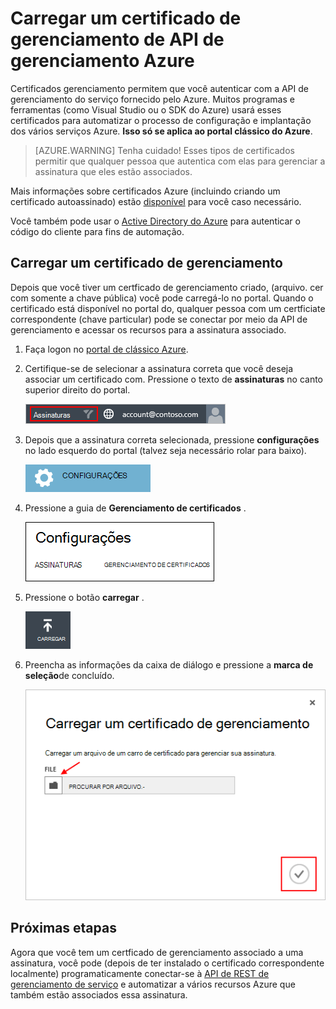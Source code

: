 <properties 
    pageTitle="Carregar um certificado de API de gerenciamento Azure | Microsoft Azure" 
    description="Saiba como carregar certficado de API de gerenciamento de athe para o Portal de clássico do Azure." 
    services="cloud-services" 
    documentationCenter=".net" 
    authors="Thraka" 
    manager="timlt" 
    editor=""/>

<tags 
    ms.service="na" 
    ms.workload="tbd" 
    ms.tgt_pltfrm="na" 
    ms.devlang="na" 
    ms.topic="article" 
    ms.date="04/18/2016"
    ms.author="adegeo"/>


# <a name="upload-an-azure-management-api-management-certificate"></a>Carregar um certificado de gerenciamento de API de gerenciamento Azure

Certificados gerenciamento permitem que você autenticar com a API de gerenciamento do serviço fornecido pelo Azure. Muitos programas e ferramentas (como Visual Studio ou o SDK do Azure) usará esses certificados para automatizar o processo de configuração e implantação dos vários serviços Azure. **Isso só se aplica ao portal clássico do Azure**. 

>[AZURE.WARNING] Tenha cuidado! Esses tipos de certificados permitir que qualquer pessoa que autentica com elas para gerenciar a assinatura que eles estão associados. 

Mais informações sobre certificados Azure (incluindo criando um certificado autoassinado) estão [disponível](cloud-services/cloud-services-certs-create.md#what-are-management-certificates) para você caso necessário.

Você também pode usar o [Active Directory do Azure](/services/active-directory/) para autenticar o código do cliente para fins de automação.

## <a name="upload-a-management-certificate"></a>Carregar um certificado de gerenciamento

Depois que você tiver um certficado de gerenciamento criado, (arquivo. cer com somente a chave pública) você pode carregá-lo no portal. Quando o certificado está disponível no portal do, qualquer pessoa com um certficiate correspondente (chave particular) pode se conectar por meio da API de gerenciamento e acessar os recursos para a assinatura associado.

1. Faça logon no [portal de clássico Azure](http://manage.windowsazure.com).

2. Certifique-se de selecionar a assinatura correta que você deseja associar um certificado com. Pressione o texto de **assinaturas** no canto superior direito do portal.

    ![Configurações](./media/azure-api-management-certs/subscription.png)

3. Depois que a assinatura correta selecionada, pressione **configurações** no lado esquerdo do portal (talvez seja necessário rolar para baixo). 
    
    ![Configurações](./media/azure-api-management-certs/settings.png)

4. Pressione a guia de **Gerenciamento de certificados** .

    ![Configurações](./media/azure-api-management-certs/certificates-tab.png)
    
5. Pressione o botão **carregar** .

    ![Configurações](./media/azure-api-management-certs/upload.png)
    
6. Preencha as informações da caixa de diálogo e pressione a **marca de seleção**de concluído.

    ![Configurações](./media/azure-api-management-certs/upload-dialog.png)

## <a name="next-steps"></a>Próximas etapas

Agora que você tem um certficado de gerenciamento associado a uma assinatura, você pode (depois de ter instalado o certificado correspondente localmente) programaticamente conectar-se à [API de REST de gerenciamento de serviço](https://msdn.microsoft.com/library/azure/mt420159.aspx) e automatizar a vários recursos Azure que também estão associados essa assinatura. 